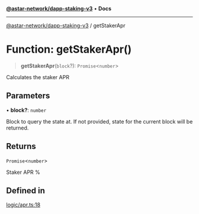 [**@astar-network/dapp-staking-v3**](../README.md) • **Docs**

***

[@astar-network/dapp-staking-v3](../globals.md) / getStakerApr

# Function: getStakerApr()

> **getStakerApr**(`block`?): `Promise`\<`number`\>

Calculates the staker APR

## Parameters

• **block?**: `number`

Block to query the state at. If not provided, state for the current block will be returned.

## Returns

`Promise`\<`number`\>

Staker APR %

## Defined in

[logic/apr.ts:18](https://github.com/AstarNetwork/dapp-staking/blob/0eeb0e659e92439d12d988aa8e04d80fa51d55f9/packages/astar-dapp-staking-v3/src/logic/apr.ts#L18)
